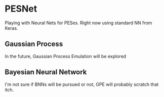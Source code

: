 # PESNet
Playing with Neural Nets for PESes. Right now using standard NN from Keras.

## Gaussian Process

In the future, Gaussian Process Emulation will be explored


## Bayesian Neural Network

I'm not sure if BNNs will be pursued or not, GPE will probably scratch that itch.
